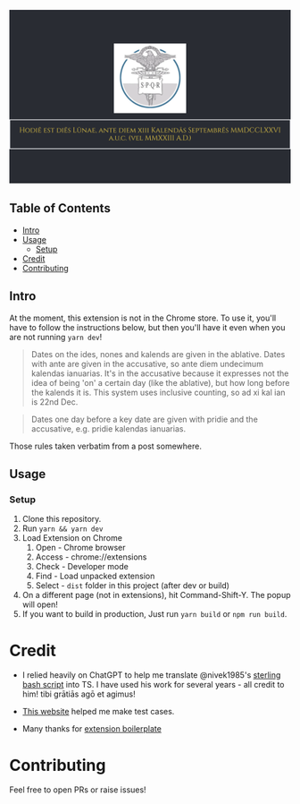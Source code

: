 ![Screenshot of Extension](public/demo.png)

## Table of Contents

- [Intro](#intro)
- [Usage](#usage)
  - [Setup](#setup) 
- [Credit](#credit)
- [Contributing](#contributing)


## Intro <a name="intro"></a>

At the moment, this extension is not in the Chrome store. To use it, you'll have to follow the instructions below, but then you'll have it even when you are not running `yarn dev`!

> Dates on the ides, nones and kalends are given in the ablative. Dates with ante are given in the accusative, so ante diem undecimum kalendas ianuarias. It's in the accusative because it expresses not the idea of being 'on' a certain day (like the ablative), but how long before the kalends it is.
> This system uses inclusive counting, so ad xi kal ian is 22nd Dec.

> Dates one day before a key date are given with pridie and the accusative, e.g. pridie kalendas ianuarias.

Those rules taken verbatim from a post somewhere.
## Usage <a name="usage"></a>

### Setup <a name="setup"></a>
1. Clone this repository.
2. Run `yarn && yarn dev`
3. Load Extension on Chrome
   1. Open - Chrome browser
   2. Access - chrome://extensions
   3. Check - Developer mode
   4. Find - Load unpacked extension
   5. Select - `dist` folder in this project (after dev or build)
4. On a different page (not in extensions), hit Command-Shift-Y. The popup will open!
5. If you want to build in production, Just run `yarn build` or `npm run build`.


# Credit <a name="credit"></a>
- I relied heavily on ChatGPT to help me translate @nivek1985's [sterling bash script](https://github.com/nivek1385/latindate) into TS. I have used his work for several years - all credit to him! tibi grātiās agō et agimus!

- [This website](https://www.dcode.fr/latin-date) helped me make test cases.

- Many thanks for [extension boilerplate](https://github.com/JohnBra/vite-web-extension)

# Contributing <a name="contributing"></a>
Feel free to open PRs or raise issues!
